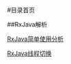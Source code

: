 #目录首页

##RxJava解析

[RxJava简单使用分析](https://github.com/Iambigsea/bigsea.github.io/blob/master/RxJava%E7%AE%80%E5%8D%95%E4%BD%BF%E7%94%A8%E5%88%86%E6%9E%90.md)

[RxJava线程切换](https://github.com/Iambigsea/bigsea.github.io/blob/master/RxJava%E7%BA%BF%E7%A8%8B%E5%88%87%E6%8D%A2.md)
